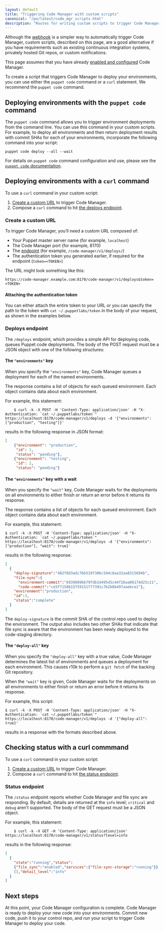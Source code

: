 ```yaml
---
layout: default
title: "Triggering Code Manager with custom scripts"
canonical: "/pe/latest/code_mgr_scripts.html"
description: "Routes for writing custom scripts to trigger Code Manager for managing and deploying Puppet code."
---
```


[repo]: ./cmgmt_control_repo.html
[puppetfile]: ./cmgmt_puppetfile.html
[code_mgr]: ./code_mgr.html
[r10k]: ./r10k.html
[cli]: ./code_mgr_cli.html
[code_mgr_config]: ./code_mgr_config.html
[code_mgr_custom]: ./code_mgr_custom.html
[code_mgr_webhook]: ./code_mgr_webhook.html
[filesync]: ./cmgmt_filesync.html



Although the [webhook][code_mgr_webhook] is a simpler way to automatically trigger Code Manager, custom scripts, described on this page, are a good alternative if you have requirements such as existing continuous integration systems, privately hosted Git repos, or custom notifications.

This page assumes that you have already [enabled and configured][code_mgr_config] Code Manager.

To create a script that triggers Code Manager to deploy your environments, you can use either the `puppet code` command or a `curl` statement. We recommend the `puppet code` command.

## Deploying environments with the `puppet code` command

The `puppet code` command allows you to trigger environment deployments from the command line. You can use this command in your custom scripts. For example, to deploy all environments and then return deployment results with commit SHAs for each of your environments, incorporate the following command into your script:

`puppet code deploy --all --wait`

For details on `puppet code` command configuration and use, please see the [`puppet code` documentation][cli].

## Deploying environments with a `curl` command

To use a `curl` command in your custom script:

1. [Create a custom URL](#create-a-custom-url) to trigger Code Manager.
2. Compose a `curl` command to hit [the deploys endpoint](#deploys-endpoint).

### Create a custom URL

To trigger Code Manager, you’ll need a custom URL composed of:

* Your Puppet master server name (for example, `localhost`)
* The Code Manager port (for example, 8170)
* The [endpoint](#deploys-endpoint) (for example, `/code-manager/v1/deploys/`)
* The authentication token you generated earlier, if required for the endpoint (`token=<TOKEN>`)

The URL might look something like this:

```
https://code-manager.example.com:8170/code-manager/v1/deploys&token=<TOKEN>
```

#### Attaching the authentication token

You can either attach the entire token to your URL or you can specify the path to the token with `cat ~/.puppetlabs/token` in the body of your request, as shown in the examples below.

### Deploys endpoint

The `/deploys` endpoint, which provides a simple API for deploying code, queues Puppet code deployments. The body of the POST request must be a JSON object with one of the following structures:

#### The `"environments"` key

When you specify the `"environments"` key, Code Manager queues a deployment for each of the named environments.

The response contains a list of objects for each queued environment. Each object contains data about each environment.

For example, this statement:

```
    $ curl -k -X POST -H 'Content-Type: application/json' -H "X-Authentication: `cat ~/.puppetlabs/token`" https://localhost:8170/code-manager/v1/deploys -d '{"environments": ["production", "testing"]}'
```

results in the following response in JSON format:

```json
[
    {"environment": "production",
     "id": 1,
     "status": "pending"},
    {"environment": "testing",
     "id": 2,
     "status": "pending"}
```

#### The `"environments"` key with a wait

When you specify the `"wait"` key, Code Manager waits for the deployments on all environments to either finish or return an error before it returns its response.

The response contains a list of objects for each queued environment. Each
object contains data about each environment.


For example, this statement:

```
$ curl -k -X POST -H 'Content-Type: application/json' -H "X-Authentication: `cat ~/.puppetlabs/token`" https://localhost:8170/code-manager/v1/deploys -d '{"environments": ["production"], "wait": true}'
```

results in the following response:

```json
[
  {
    "deploy-signature":"482f8d3adc76b5197306c5d4c8aa32aa8315694b",
    "file-sync":{
      "environment-commit":"6939889b679fdb1449545c44f26aa06174d25c21",
      "code-commit":"ce5f7158615759151f77391c7b2b8b497aaebce1"},
    "environment":"production",
    "id":3,
    "status":"complete"
  }
]
```

The `deploy-signature` is the commit SHA of the control repo used to deploy the environment. The output also includes two other SHAs that indicate that file sync is aware that the environment has been newly deployed to the code-staging directory.

#### The `"deploy-all"` key

When you specify the `"deploy-all"` key with a true value, Code Manager determines
the latest list of environments and queues a deployment for each environment. This
causes r10k to perform a `git fetch` of the backing Git repository.

When the `"wait"` key is given, Code Manager waits for the deployments on all environments to either finish or return an error before it returns its response.

For example, this script:

```
$ curl -k -X POST -H 'Content-Type: application/json' -H "X-Authentication: `cat ~/.puppetlabs/token`" https://localhost:8170/code-manager/v1/deploys -d '{"deploy-all": true}'
```

results in a response with the formats described above.

## Checking status with a curl commmand

To use a `curl` command in your custom script:

1. [Create a custom URL](#create-a-custom-url) to trigger Code Manager.
2. Compose a `curl` command to hit [the status endpoint](#status-endpoint).

### Status endpoint

The `/status` endpoint reports whether Code Manager and file sync are responding. By default, details are returned at the `info` level; `critical` and `debug` aren’t supported. The body of the GET request must be a JSON object.

For example, this statement:

```
    $ curl -k -X GET -H 'Content-Type: application/json' https://localhost:8170/code-manager/v1/status?level=info
```

results in the following response:

```json
[
  {
    "state":"running","status":
    {"file_sync":"enabled","services":{"file-sync-storage":"running"}},"alerts":
    [],"detail_level":"info"
  }
]
```


## Next steps

At this point, your Code Manager configuration is complete. Code Manager is ready to deploy your new code into your environments. Commit new code, push it to your control repo, and run your script to trigger Code Manager to deploy your code.
